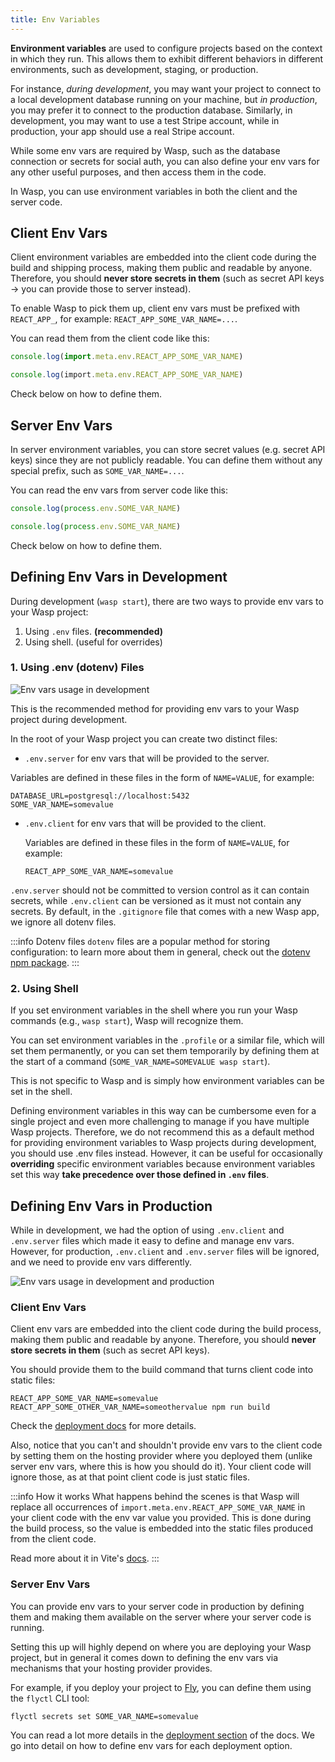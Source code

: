 ```yaml
---
title: Env Variables
---
```


**Environment variables** are used to configure projects based on the context in which they run. This allows them to exhibit different behaviors in different environments, such as development, staging, or production.

For instance, _during development_, you may want your project to connect to a local development database running on your machine, but _in production_, you may prefer it to connect to the production database. Similarly, in development, you may want to use a test Stripe account, while in production, your app should use a real Stripe account.

While some env vars are required by Wasp, such as the database connection or secrets for social auth, you can also define your env vars for any other useful purposes, and then access them in the code.

In Wasp, you can use environment variables in both the client and the server code.
## Client Env Vars

Client environment variables are embedded into the client code during the build and shipping process, making them public and readable by anyone. Therefore, you should **never store secrets in them** (such as secret API keys -> you can provide those to server instead).

To enable Wasp to pick them up, client env vars must be prefixed with `REACT_APP_`, for example: `REACT_APP_SOME_VAR_NAME=...`.

You can read them from the client code like this:

<Tabs groupId="js-ts">
<TabItem value="js" label="JavaScript">

```js title="src/App.js"
console.log(import.meta.env.REACT_APP_SOME_VAR_NAME)
```
</TabItem>
<TabItem value="ts" label="TypeScript">

```ts title="src/App.ts"
console.log(import.meta.env.REACT_APP_SOME_VAR_NAME)
```
</TabItem>
</Tabs>


Check below on how to define them.


## Server Env Vars

In server environment variables, you can store secret values (e.g. secret API keys) since they are not publicly readable. You can define them without any special prefix, such as `SOME_VAR_NAME=...`.

You can read the env vars from server code like this:
<Tabs groupId="js-ts">
<TabItem value="js" label="JavaScript">

```js
console.log(process.env.SOME_VAR_NAME)
```
</TabItem>
<TabItem value="ts" label="TypeScript">

```ts
console.log(process.env.SOME_VAR_NAME)
```
</TabItem>
</Tabs>

Check below on how to define them.

## Defining Env Vars in Development

During development (`wasp start`), there are two ways to provide env vars to your Wasp project:
1. Using `.env` files. **(recommended)**
2. Using shell. (useful for overrides)

### 1. Using .env (dotenv) Files

![Env vars usage in development](/img/env/prod_dev_fade.svg)

This is the recommended method for providing env vars to your Wasp project during development.

In the root of your Wasp project you can create two distinct files:
 - `.env.server` for env vars that will be provided to the server.

  Variables are defined in these files in the form of `NAME=VALUE`, for example:
  ```shell title=".env.server"
  DATABASE_URL=postgresql://localhost:5432
  SOME_VAR_NAME=somevalue
  ```

 - `.env.client` for env vars that will be provided to the client.

    Variables are defined in these files in the form of `NAME=VALUE`, for example:
    ```shell title=".env.client"
    REACT_APP_SOME_VAR_NAME=somevalue
    ```

`.env.server` should not be committed to version control as it can contain secrets, while `.env.client` can be versioned as it must not contain any secrets.
By default, in the `.gitignore` file that comes with a new Wasp app, we ignore all dotenv files.

:::info Dotenv files
  `dotenv` files are a popular method for storing configuration: to learn more about them in general, check out the [dotenv npm package](https://www.npmjs.com/package/dotenv).
:::

### 2. Using Shell
If you set environment variables in the shell where you run your Wasp commands (e.g., `wasp start`), Wasp will recognize them.

You can set environment variables in the `.profile` or a similar file, which will set them permanently, or you can set them temporarily by defining them at the start of a command (`SOME_VAR_NAME=SOMEVALUE wasp start`).

This is not specific to Wasp and is simply how environment variables can be set in the shell.

Defining environment variables in this way can be cumbersome even for a single project and even more challenging to manage if you have multiple Wasp projects. Therefore, we do not recommend this as a default method for providing environment variables to Wasp projects during development, you should use .env files instead. However, it can be useful for occasionally **overriding** specific environment variables because environment variables set this way **take precedence over those defined in `.env` files**.

## Defining Env Vars in Production

While in development, we had the option of using `.env.client` and `.env.server` files which made it easy to define and manage env vars.
However, for production, `.env.client` and `.env.server` files will be ignored, and we need to provide env vars differently.

![Env vars usage in development and production](/img/env/prod_dev_fade_2.svg)

### Client Env Vars

Client env vars are embedded into the client code during the build process, making them public and readable by anyone. Therefore, you should **never store secrets in them** (such as secret API keys).

You should provide them to the build command that turns client code into static files:
```shell
REACT_APP_SOME_VAR_NAME=somevalue REACT_APP_SOME_OTHER_VAR_NAME=someothervalue npm run build
```

Check the [deployment docs](../advanced/deployment/manually#3-deploying-the-web-client-frontend) for more details.

Also, notice that you can't and shouldn't provide env vars to the client code by setting them on the hosting provider where you deployed them (unlike server env vars, where this is how you should do it). Your client code will ignore those, as at that point client code is just static files.

:::info How it works
What happens behind the scenes is that Wasp will replace all occurrences of `import.meta.env.REACT_APP_SOME_VAR_NAME` in your client code with the env var value you provided. This is done during the build process, so the value is embedded into the static files produced from the client code.

Read more about it in Vite's [docs](https://vitejs.dev/guide/env-and-mode.html#production-replacement).
:::

### Server Env Vars

You can provide env vars to your server code in production by defining them and making them available on the server where your server code is running.

Setting this up will highly depend on where you are deploying your Wasp project, but in general it comes down to defining the env vars via mechanisms that your hosting provider provides.

For example, if you deploy your project to [Fly](https://fly.io), you can define them using the `flyctl` CLI tool:

```shell
flyctl secrets set SOME_VAR_NAME=somevalue
```

You can read a lot more details in the [deployment section](../advanced/deployment/manually) of the docs. We go into detail on how to define env vars for each deployment option.
